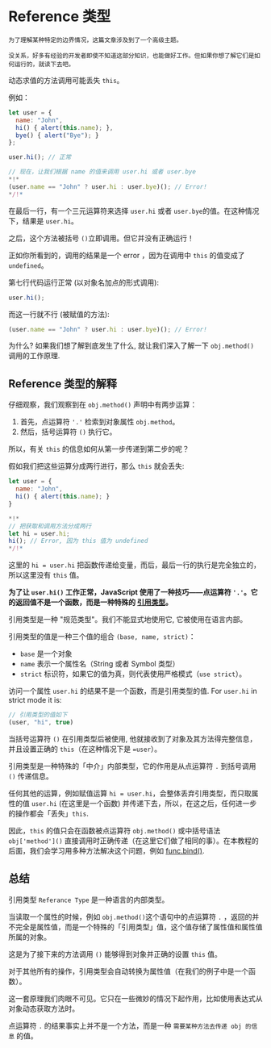 
# Reference 类型

```warn header="底层的语言特性"
为了理解某种特定的边界情况，这篇文章涉及到了一个高级主题。

没关系，好多有经验的开发者即使不知道这部分知识，也能做好工作。但如果你想了解它们是如何运行的，就读下去吧。
```

动态求值的方法调用可能丢失 `this`。

例如：

```js run
let user = {
  name: "John",
  hi() { alert(this.name); },
  bye() { alert("Bye"); }
};

user.hi(); // 正常

// 现在，让我们根据 name 的值来调用 user.hi 或者 user.bye
*!*
(user.name == "John" ? user.hi : user.bye)(); // Error!
*/!*
```

在最后一行，有一个三元运算符来选择 `user.hi` 或者 `user.bye`的值。在这种情况下，结果是 `user.hi`。

之后，这个方法被括号 `()`立即调用。但它并没有正确运行！

正如你所看到的，调用的结果是一个 error ，因为在调用中 `this` 的值变成了 `undefined`。

第七行代码运行正常 (以对象名加点的形式调用):
```js
user.hi();
```

而这一行就不行 (被赋值的方法):
```js
(user.name == "John" ? user.hi : user.bye)(); // Error!
```

为什么? 如果我们想了解到底发生了什么, 就让我们深入了解一下 `obj.method()` 调用的工作原理.

## Reference 类型的解释

仔细观察，我们观察到在 `obj.method()` 声明中有两步运算：

1. 首先，点运算符 `'.'` 检索到对象属性 `obj.method`。
2. 然后，括号运算符 `()` 执行它。

所以，有关 `this` 的信息如何从第一步传递到第二步的呢？

假如我们把这些运算分成两行进行，那么 `this` 就会丢失:

```js run
let user = {
  name: "John",
  hi() { alert(this.name); }
}

*!*
// 把获取和调用方法分成两行
let hi = user.hi;
hi(); // Error, 因为 this 值为 undefined
*/!*
```

这里的 `hi = user.hi` 把函数传递给变量，而后，最后一行的执行是完全独立的，所以这里没有 `this` 值。

**为了让 `user.hi()` 工作正常，JavaScript 使用了一种技巧——点运算符 `'.'`。它的返回值不是一个函数，而是一种特殊的 [引用类型](https://tc39.github.io/ecma262/#sec-reference-specification-type)。**

引用类型是一种 "规范类型"。我们不能显式地使用它, 它被使用在语言内部。

引用类型的值是一种三个值的组合 `(base, name, strict)`：

- `base` 是一个对象
- `name` 表示一个属性名（String 或者 Symbol 类型）
- `strict` 标识符，如果它的值为真，则代表使用严格模式（`use strict`）。

访问一个属性 `user.hi` 的结果不是一个函数，而是引用类型的值. For `user.hi` in strict mode it is:

```js
// 引用类型的值如下
(user, "hi", true)
```

当括号运算符 `()` 在引用类型后被使用, 他就接收到了对象及其方法得完整信息，并且设置正确的 `this`（在这种情况下是 `=user`）。

引用类型是一种特殊的「中介」内部类型，它的作用是从点运算符 `.` 到括号调用 `()` 传递信息。

任何其他的运算，例如赋值运算 `hi = user.hi`，会整体丢弃引用类型，而只取属性的值 `user.hi` (在这里是一个函数) 并传递下去，所以，在这之后，任何进一步的操作都会「丢失」`this`.

因此，`this` 的值只会在函数被点运算符 `obj.method()` 或中括号语法 `obj['method']()` 直接调用时正确传递（在这里它们做了相同的事）。在本教程的后面，我们会学习用多种方法解决这个问题，例如 [func.bind()](/bind#solution-2-bind).

## 总结

引用类型 `Referance Type` 是一种语言的内部类型。

当读取一个属性的时候，例如 `obj.method()`这个语句中的点运算符 `.` ，返回的并不完全是属性值，而是一个特殊的「引用类型」值，这个值存储了属性值和属性值所属的对象。

这是为了接下来的方法调用 `()` 能够得到对象并正确的设置 `this` 值。

对于其他所有的操作，引用类型会自动转换为属性值（在我们的例子中是一个函数）。

这一套原理我们肉眼不可见。它只在一些微妙的情况下起作用，比如使用表达式从对象动态获取方法时。





点运算符 `.` 的结果事实上并不是一个方法，而是一种 `需要某种方法去传递 obj 的信息` 的值。
